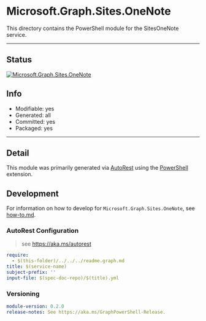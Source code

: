 <!-- region Generated -->
# Microsoft.Graph.Sites.OneNote
This directory contains the PowerShell module for the SitesOneNote service.

---
## Status
[![Microsoft.Graph.Sites.OneNote](https://img.shields.io/powershellgallery/v/Microsoft.Graph.Sites.OneNote.svg?style=flat-square&label=Microsoft.Graph.Sites.OneNote "Microsoft.Graph.Sites.OneNote")](https://www.powershellgallery.com/packages/Microsoft.Graph.Sites.OneNote/)

## Info
- Modifiable: yes
- Generated: all
- Committed: yes
- Packaged: yes

---
## Detail
This module was primarily generated via [AutoRest](https://github.com/Azure/autorest) using the [PowerShell](https://github.com/Azure/autorest.powershell) extension.

## Development
For information on how to develop for `Microsoft.Graph.Sites.OneNote`, see [how-to.md](how-to.md).
<!-- endregion -->

### AutoRest Configuration

> see https://aka.ms/autorest

``` yaml
require:
  - $(this-folder)/../../../readme.graph.md
title: $(service-name)
subject-prefix: ''
input-file: $(spec-doc-repo)/$(title).yml
```
### Versioning

``` yaml
module-version: 0.2.0
release-notes: See https://aka.ms/GraphPowerShell-Release.
```

